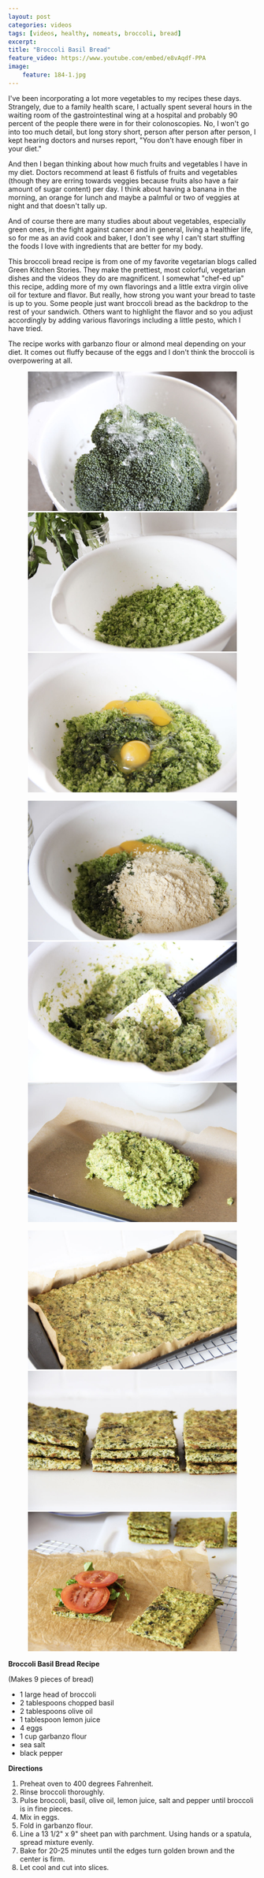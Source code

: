 ```yaml
---
layout: post
categories: videos
tags: [videos, healthy, nomeats, broccoli, bread]
excerpt: 
title: "Broccoli Basil Bread"
feature_video: https://www.youtube.com/embed/e8vAqdf-PPA
image:
    feature: 184-1.jpg
---
```


I've been incorporating a lot more vegetables to my recipes these days.  Strangely, due to a family health scare, I actually spent several hours in the waiting room of the gastrointestinal wing at a hospital and probably 90 percent of the people there were in for their colonoscopies.  No, I won't go into too much detail, but long story short, person after person after person, I kept hearing doctors and nurses report, "You don't have enough fiber in your diet."  

And then I began thinking about how much fruits and vegetables I have in my diet.  Doctors recommend at least 6 fistfuls of fruits and vegetables (though they are erring towards veggies because fruits also have a fair amount of sugar content) per day.  I think about having a banana in the morning, an orange for lunch and maybe a palmful or two of veggies at night and that doesn't tally up.

And of course there are many studies about about vegetables, especially green ones, in the fight against cancer and in general, living a healthier life, so for me as an avid cook and baker, I don't see why I can't start stuffing the foods I love with ingredients that are better for my body.

This broccoli bread recipe is from one of my favorite vegetarian blogs called Green Kitchen Stories.  They make the prettiest, most colorful, vegetarian dishes and the videos they do are magnificent.  I somewhat "chef-ed up" this recipe, adding more of my own flavorings and a little extra virgin olive oil for texture and flavor.  But really, how strong you want your bread to taste is up to you.  Some people just want broccoli bread as the backdrop to the rest of your sandwich.  Others want to highlight the flavor and so you adjust accordingly by adding various flavorings including a little pesto, which I have tried.

The recipe works with garbanzo flour or almond meal depending on your diet. It comes out fluffy because of the eggs and I don't think the broccoli is overpowering at all.  

<figure class="third">
    <img src="/images/184-2.jpg">
    <img src="/images/184-3.jpg">
    <img src="/images/184-4.jpg">
</figure>

<figure class="third">
    <img src="/images/184-5.jpg">
    <img src="/images/184-6.jpg">
    <img src="/images/184-7.jpg">
</figure>

<figure class="third">
    <img src="/images/184-8.jpg">
    <img src="/images/184-9.jpg">
    <img src="/images/184-10.jpg">

</figure>




__Broccoli Basil Bread Recipe__

(Makes 9 pieces of bread)

- 1 large head of broccoli
- 2 tablespoons chopped basil
- 2 tablespoons olive oil
- 1 tablespoon lemon juice
- 4 eggs
- 1 cup garbanzo flour
- sea salt
- black pepper 

__Directions__

1. Preheat oven to 400 degrees Fahrenheit.  
2. Rinse broccoli thoroughly.
3. Pulse broccoli, basil, olive oil, lemon juice, salt and pepper until broccoli is in fine pieces.
4. Mix in eggs.
5. Fold in garbanzo flour.
6. Line a 13 1/2" x 9" sheet pan with parchment.  Using hands or a spatula, spread mixture evenly.
7. Bake for 20-25 minutes until the edges turn golden brown and the center is firm.
8. Let cool and cut into slices.
